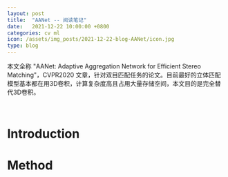 ```yaml
---
layout: post
title:  "AANet -- 阅读笔记"
date:   2021-12-22 10:00:00 +0800
categories: cv ml
icon: /assets/img_posts/2021-12-22-blog-AANet/icon.jpg
type: blog
---
```

本文全称 "AANet: Adaptive Aggregation Network for Efficient Stereo Matching"，CVPR2020 文章，针对双目匹配任务的论文。目前最好的立体匹配模型基本都在用3D卷积，计算复杂度高且占用大量存储空间，本文目的是完全替代3D卷积。

<br>

# Introduction


# Method

